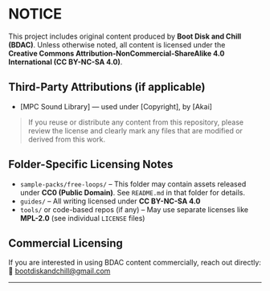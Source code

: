 # NOTICE

This project includes original content produced by **Boot Disk and Chill (BDAC)**. Unless otherwise noted, all content is licensed under the  
**Creative Commons Attribution-NonCommercial-ShareAlike 4.0 International (CC BY-NC-SA 4.0)**.

## Third-Party Attributions (if applicable)

- [MPC Sound Library] — used under [Copyright], by [Akai]

> If you reuse or distribute any content from this repository, please review the license and clearly mark any files that are modified or derived from this work.

## Folder-Specific Licensing Notes

- `sample-packs/free-loops/` – This folder may contain assets released under **CC0 (Public Domain)**. See `README.md` in that folder for details.
- `guides/` – All writing licensed under **CC BY-NC-SA 4.0**
- `tools/` or code-based repos (if any) – May use separate licenses like **MPL-2.0** (see individual `LICENSE` files)

## Commercial Licensing

If you are interested in using BDAC content commercially, reach out directly:  
📧 [bootdiskandchill@gmail.com](mailto:bootdiskandchill@gmail.com)

---
